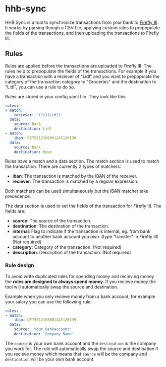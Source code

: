 # hhb-sync

HHB Sync is a tool to synchronize transactions from your bank to [Firefly III](https://www.firefly-iii.org/). It works by parsing though a CSV file, applying custom rules to prepopulate the fields of the transactions, and then uploading the transactions to Firefly III.


## Rules

Rules are applied before the transactions are uploaded to Firefly III. The rules help to prepopulate the fields of the transactions. For example if you have a transaction with a reciever of "Lidl" and you want to prepopulate the category of the transaction category to "Groceries" and the destination to "Lidl", you can use a rule to do so.

Rules are stored in your config.yaml file. They look like this:

```yaml
rules:
- match:
    reciever: '(?i)(Lidl)'
  data:
    source: Bank
    destination: Lidl
- match:
    iban: DE75512108001245126199
  data:
    source: Bank
    destination: Rewe
```

Rules have a match and a data section. The match section is used to match the transaction. There are currently 2 types of matchers:

* **iban**: The transaction is matched by the IBAN of the receiver.
* **reciever**: The transaction is matched by a regular expression.

Both matchers can be used simultaneously but the IBAN matcher take precedence.


The data section is used to set the fields of the transaction for Firefly III. The fields are:

* **source**: The source of the transaction.
* **destination**: The destination of the transaction.
* **internal**: Flag to indicate if the transaction is internal, eg. from bank account to another bank account you own. (type "transfer" in Firefly III) (Not required)
* **category**: Category of the transaction. (Not required)
* **description**: Description of the transaction.  (Not required)

### Rule design

To avoid write duplicated rules for spending money and recieving money the **rules are designed to always spend money**. If you recieve money the tool will automatically swap the source and destination.

Example when you only recieve money from a bank account, for example your salary you can use the following rule:

```yaml
rules:
- match:
    iban: DE75512108001245126199
  data:
    source: 'Your Bankaccount'
    destination: 'Company Name'
```

The `source` is your own bank account and the `destination` is the company you work for. The rule will automatically swap the source and destination if you recieve money which means that `source` will be the company and `destination` will be your own bank account.
